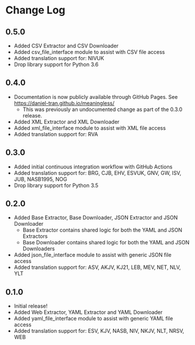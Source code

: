 # Change Log

## 0.5.0
- Added CSV Extractor and CSV Downloader
- Added csv_file_interface module to assist with CSV file access
- Added translation support for: NIVUK
- Drop library support for Python 3.6

## 0.4.0
- Documentation is now publicly available through GitHub Pages. See https://daniel-tran.github.io/meaningless/
  - This was previously an undocumented change as part of the 0.3.0 release.
- Added XML Extractor and XML Downloader
- Added xml_file_interface module to assist with XML file access
- Added translation support for: RVA

## 0.3.0
- Added initial continuous integration workflow with GitHub Actions
- Added translation support for: BRG, CJB, EHV, ESVUK, GNV, GW, ISV, JUB, NASB1995, NOG
- Drop library support for Python 3.5

## 0.2.0
- Added Base Extractor, Base Downloader, JSON Extractor and JSON Downloader
  - Base Extractor contains shared logic for both the YAML and JSON Extractors
  - Base Downloader contains shared logic for both the YAML and JSON Downloaders
- Added json_file_interface module to assist with generic JSON file access
- Added translation support for: ASV, AKJV, KJ21, LEB, MEV, NET, NLV, YLT

## 0.1.0

- Initial release!
- Added Web Extractor, YAML Extractor and YAML Downloader
- Added yaml_file_interface module to assist with generic YAML file access
- Added translation support for: ESV, KJV, NASB, NIV, NKJV, NLT, NRSV, WEB
